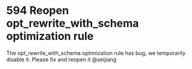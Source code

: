 # 594 Reopen opt_rewrite_with_schema  optimization rule
The opt_rewrite_with_schema optimization rule has bug, we temporarily disable it. Please fix and reopen it @seijiang 